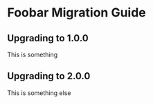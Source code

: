 # Foobar Migration Guide

## Upgrading to 1.0.0

This is something

## Upgrading to 2.0.0

This is something else

